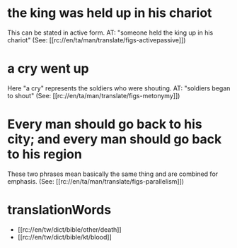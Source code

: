 # the king was held up in his chariot

This can be stated in active form. AT: "someone held the king up in his chariot" (See: [[rc://en/ta/man/translate/figs-activepassive]])

# a cry went up

Here "a cry" represents the soldiers who were shouting. AT: "soldiers began to shout" (See: [[rc://en/ta/man/translate/figs-metonymy]])

# Every man should go back to his city; and every man should go back to his region

These two phrases mean basically the same thing and are combined for emphasis. (See: [[rc://en/ta/man/translate/figs-parallelism]])

# translationWords

* [[rc://en/tw/dict/bible/other/death]]
* [[rc://en/tw/dict/bible/kt/blood]]